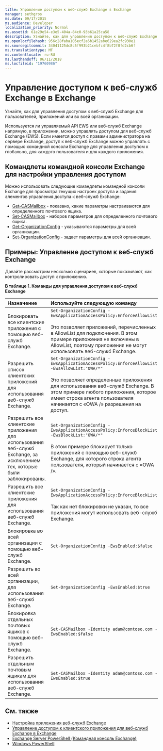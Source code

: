 ```yaml
---
title: Управление доступом к веб-служб Exchange в Exchange
manager: sethgros
ms.date: 09/17/2015
ms.audience: Developer
localization_priority: Normal
ms.assetid: 61e29e54-e3e5-404a-84c0-93b61a25ca58
description: Узнайте, как для управления доступом к веб-служб Exchange для пользователей, приложений или во всей организации.
ms.openlocfilehash: 956c28faba105ecf2a6b1452abe629ea2fc930e1
ms.sourcegitcommit: 34041125dc8c5f993b21cebfc4f8b72f0fd2cb6f
ms.translationtype: MT
ms.contentlocale: ru-RU
ms.lasthandoff: 06/11/2018
ms.locfileid: "19760986"
---
```

# <a name="control-access-to-ews-in-exchange"></a>Управление доступом к веб-служб Exchange в Exchange

Узнайте, как для управления доступом к веб-служб Exchange для пользователей, приложений или во всей организации.
  
Используется ли управляемый API EWS или веб-служб Exchange напрямую, в приложении, можно управлять доступом для веб-служб Exchange (EWS). Если имеется доступ с правами администратора на сервере Exchange, доступ к веб-служб Exchange можно управлять с помощью командной консоли Exchange для управления доступом к глобально, для каждого пользователя и для каждого приложения.
  
## <a name="exchange-management-shell-cmdlets-for-configuring-access-control"></a>Командлеты командной консоли Exchange для настройки управления доступом
<a name="bk_Cmdlets"> </a>

Можно использовать следующие командлеты командной консоли Exchange для просмотра текущих настроек доступа и задания элементов управления доступа к веб-служб Exchange:
  
- [Get-CASMailbox](http://technet.microsoft.com/en-us/library/bb124754.aspx) - показано, какие параметры настраиваются для определенного почтового ящика.   
- [Set-CASMailbox](http://technet.microsoft.com/en-us/library/bb125264.aspx) - наборов параметров для определенного почтового ящика.    
- [Get-OrganizationConfig](http://technet.microsoft.com/en-us/library/aa997571.aspx) - указываются параметры для всей организации.    
- [Set-OrganizationConfig](http://technet.microsoft.com/en-us/library/aa997443.aspx) - задает параметры для всей организации. 

<a name="bk_Examples"> </a>

## <a name="examples-controlling-access-to-ews"></a>Примеры: Управление доступом к веб-служб Exchange

Давайте рассмотрим несколько сценариев, которые показывают, как контролировать доступ к приложению.
  
**В таблице 1. Команды для управления доступом к веб-служб Exchange**

|Назначение |Используйте следующую команду|
|:-----|:-----|
|Блокировать все клиентские приложения с помощью веб-служб Exchange. | `Set-OrganizationConfig -EwsApplicationAccessPolicy:EnforceAllowList`<br/><br/>Это позволяет приложений, перечисленных в AllowList для подключения. В этом примере приложения не включены в AllowList, поэтому приложения не могут использовать веб-служб Exchange. |
|Разрешить список клиентских приложений для использования веб-служб Exchange. | `Set-OrganizationConfig -EwsApplicationAccessPolicy:EnforceAllowList -EwsAllowList:"OWA/*"`<br/><br/>Это позволяет определенные приложения для использования веб-служб Exchange. В этом примере любого приложения, которое имеет строка агента пользователя начинается с «OWA /» разрешения на доступ. |
|Разрешить все клиентские приложения для использования веб-служб Exchange, за исключением тех, которые были заблокированы. | `Set-OrganizationConfig -EwsApplicationAccessPolicy:EnforceBlockList -EwsBlockList:"OWA/*"`<br/> <br/>В этом примере блокирует только приложений с помощью веб-служб Exchange, для которого строка агента пользователя, который начинается с «OWA /». |
|Разрешить все клиентские приложения для использования веб-служб Exchange. | `Set-OrganizationConfig -EwsApplicationAccessPolicy:EnforceBlockList` <br/><br/> Так как нет блокировки не указан, то все приложения могут использовать веб-служб Exchange. |
|Блокировка во всей организации с помощью веб-служб Exchange. | `Set-OrganizationConfig -EwsEnabled:$false` |
|Разрешить во всей организации, для использования веб-служб Exchange. | `Set-OrganizationConfig -EwsEnabled:$true`|
|Блокировка отдельных почтовых ящиков с помощью веб-служб Exchange. | `Set-CASMailbox -Identity adam@contoso.com -EwsEnabled:$false`|
|Разрешить отдельным почтовым ящикам для использования веб-служб Exchange. | `Set-CASMailbox -Identity adam@contoso.com -EwsEnabled:$true`|
   
## <a name="see-also"></a>См. также

- [Настройка приложения веб-служб Exchange](setting-up-your-ews-application.md)    
- [Управление доступом к клиентского приложения для веб-служб Exchange в Exchange](controlling-client-application-access-to-ews-in-exchange.md)   
- [Exchange Server PowerShell (Командная консоль Exchange)](https://docs.microsoft.com/en-us/powershell/exchange/exchange-server/exchange-management-shell?view=exchange-ps) 
- [Windows PowerShell](http://msdn.microsoft.com/en-us/library/dd835506%28v=vs.85%29.aspx)
    

